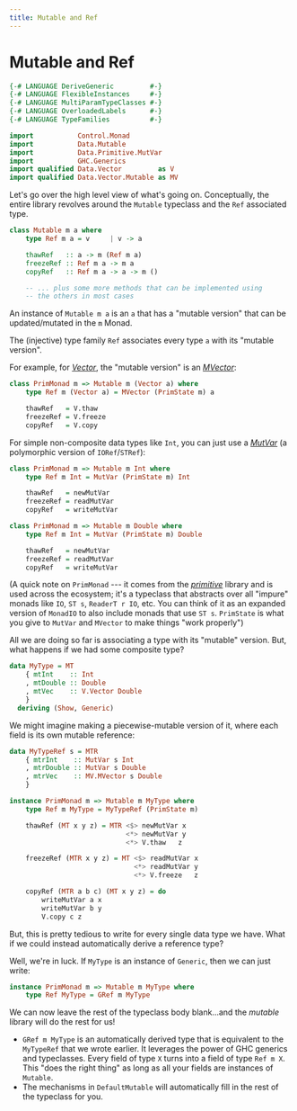 ```yaml
---
title: Mutable and Ref
---
```


Mutable and Ref
===============

```haskell top hide
{-# LANGUAGE DeriveGeneric         #-}
{-# LANGUAGE FlexibleInstances     #-}
{-# LANGUAGE MultiParamTypeClasses #-}
{-# LANGUAGE OverloadedLabels      #-}
{-# LANGUAGE TypeFamilies          #-}

import           Control.Monad
import           Data.Mutable
import           Data.Primitive.MutVar
import           GHC.Generics
import qualified Data.Vector         as V
import qualified Data.Vector.Mutable as MV
```

Let's go over the high level view of what's going on.  Conceptually, the entire
library revolves around the `Mutable` typeclass and the `Ref` associated type.

```haskell
class Mutable m a where
    type Ref m a = v     | v -> a

    thawRef   :: a -> m (Ref m a)
    freezeRef :: Ref m a -> m a
    copyRef   :: Ref m a -> a -> m ()

    -- ... plus some more methods that can be implemented using
    -- the others in most cases
```

An instance of `Mutable m a` is an `a` that has a "mutable version" that can be
updated/mutated in the `m` Monad.

The (injective) type family `Ref` associates every type `a` with its "mutable
version".

For example, for *[Vector][]*, the "mutable version" is an *[MVector][]*:

[Vector]: https://hackage.haskell.org/package/vector/docs/Data-Vector.html
[MVector]: https://hackage.haskell.org/package/vector/docs/Data-Vector-Mutable.html

```haskell
class PrimMonad m => Mutable m (Vector a) where
    type Ref m (Vector a) = MVector (PrimState m) a

    thawRef   = V.thaw
    freezeRef = V.freeze
    copyRef   = V.copy
```

For simple non-composite data types like `Int`, you can just use a
*[MutVar][]* (a polymorphic version of `IORef`/`STRef`):

[MutVar]: https://hackage.haskell.org/package/primitive/docs/Data-Primitive-MutVar.html

```haskell
class PrimMonad m => Mutable m Int where
    type Ref m Int = MutVar (PrimState m) Int

    thawRef   = newMutVar
    freezeRef = readMutVar
    copyRef   = writeMutVar

class PrimMonad m => Mutable m Double where
    type Ref m Int = MutVar (PrimState m) Double

    thawRef   = newMutVar
    freezeRef = readMutVar
    copyRef   = writeMutVar
```

(A quick note on `PrimMonad` --- it comes from the *[primitive][]* library and
is used across the ecosystem; it's a typeclass that abstracts over all "impure"
monads like `IO`, `ST s`, `ReaderT r IO`, etc.  You can think of it as an
expanded version of `MonadIO` to also include monads that use `ST s`.
`PrimState` is what you give to `MutVar` and `MVector` to make things "work
properly")

[primitive]: https://hackage.haskell.org/package/primitive


All we are doing so far is associating a type with its "mutable" version.  But,
what happens if we had some composite type?

```haskell top
data MyType = MT
    { mtInt    :: Int
    , mtDouble :: Double
    , mtVec    :: V.Vector Double
    }
  deriving (Show, Generic)
```

We might imagine making a piecewise-mutable version of it, where each field is
its own mutable reference:

```haskell
data MyTypeRef s = MTR
    { mtrInt    :: MutVar s Int
    , mtrDouble :: MutVar s Double
    , mtrVec    :: MV.MVector s Double
    }

instance PrimMonad m => Mutable m MyType where
    type Ref m MyType = MyTypeRef (PrimState m)

    thawRef (MT x y z) = MTR <$> newMutVar x
                             <*> newMutVar y
                             <*> V.thaw   z

    freezeRef (MTR x y z) = MT <$> readMutVar x
                               <*> readMutVar y
                               <*> V.freeze   z

    copyRef (MTR a b c) (MT x y z) = do
        writeMutVar a x
        writeMutVar b y
        V.copy c z
```

But, this is pretty tedious to write for every single data type we have.  What
if we could instead automatically derive a reference type?

Well, we're in luck.  If `MyType` is an instance of `Generic`, then we can just
write:

```haskell
instance PrimMonad m => Mutable m MyType where
    type Ref MyType = GRef m MyType
```

We can now leave the rest of the typeclass body blank...and the *mutable*
library will do the rest for us!

*   `GRef m MyType` is an automatically derived type that is equivalent to
    the `MyTypeRef` that we wrote earlier.  It leverages the power of GHC
    generics and typeclasses.  Every field of type `X` turns into a field of
    type `Ref m X`.  This "does the right thing" as long as all your fields are
    instances of `Mutable`.
*   The mechanisms in `DefaultMutable` will automatically fill in the rest of
    the typeclass for you.


